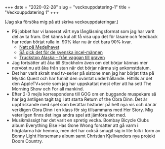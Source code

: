 +++
date = "2020-02-28"
slug = "veckouppdatering-1"
title = "Veckouppdatering 1"
+++

(Jag ska försöka mig på att skriva veckouppdateringar.)

- På jobbet har vi lanserat vårt nya långläsningsformat som jag har varit del av ta fram. Det känns kul att få visa upp det för läsare och feedback har redan börjat rulla in. 90% klar nu är det bara 90% kvar.
	- [Natt på Medelhavet](https://feature.etc.se/utrikes/natt-paa-medelhavet)
	- [Så gick det för de svenska incel-männen](https://feature.etc.se/inrikes/incelmaennen)
	- [Truckstop Alaska – från vaggan till graven](https://feature.etc.se/kultur/truckstop-alaska)
- Jag fortsätter att åka till Stockholm även om det börjar kännas mer nervöst nu att åka från stan när det börjar närma sig ankomstdatum.
- Det har varit skralt med tv-serier på sistone men jag har börjat titta på Mystic Quest och har funnit den oväntat underhållande. Hittills är det den AppleTV+serie som jag har uppskattat mest efter att ha sett The Morning Show och For all mankind.
- Efter 2-3 mejls korrespondens till GOG om en buggande muspekare så har jag äntligen tagit tag i att starta Return of the Obra Dinn. Det är uppfriskande med spel som berättar historier på helt nya vis och där är verkligen Obra Dinn i en klass för sig tillsammans med Her Story. Mig veterligen finns det inga andra spel att jämföra det med.
- Musikmässigt har det varit en spretig vecka. Bombay Bicycle Clubs album Everything Else Has Gone Wrong forsätter att gå varm i högtalarna här hemma, men det har också smugit sig in lite folk i form av Bonny Light Horsemans album samt Christian Kjellvanders nya projekt Doom Country.

